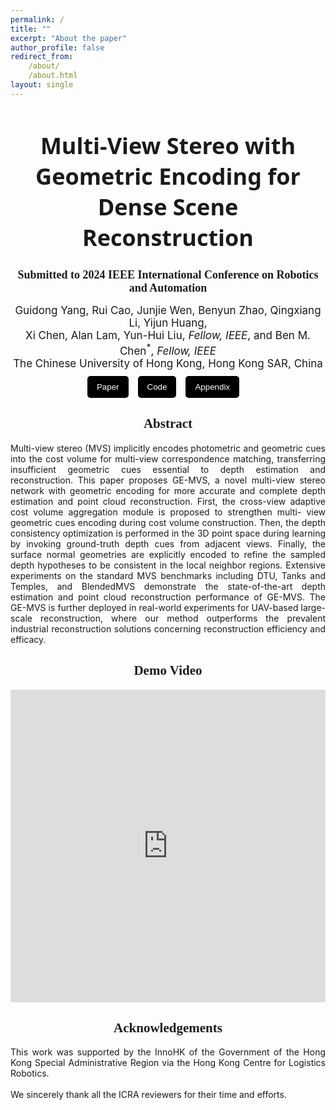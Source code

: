 ```yaml
---
permalink: /
title: ""
excerpt: "About the paper"
author_profile: false
redirect_from:
    /about/
    /about.html
layout: single
---
```


<style>
  .masthead {
    display: none !important;
  }
  .page__hero--overlay {
    margin-top: 0 !important;
  }
</style>

<h1 style="text-align: center; font-size: 36px; font-family: 'system-ui';">Multi-View Stereo with Geometric Encoding for Dense Scene Reconstruction</h1>
<h2  style="text-align: center; font-size: 18px; font-family: 'Sama Devanagari';">
    Submitted to 2024 IEEE International Conference on Robotics and Automation
</h2>
<div style=" text-align: center; font-size: 17px;">
Guidong Yang, Rui Cao, Junjie Wen, Benyun Zhao, Qingxiang Li, Yijun Huang, <br> Xi Chen, Alan Lam, Yun-Hui Liu, <i>Fellow, IEEE</i>, and Ben M. Chen<sup>*</sup>, <i>Fellow, IEEE</i>
</div>
<div  style="text-align: center; font-size: 17px;" >
The Chinese University of Hong Kong, Hong Kong SAR, China

</div>
<div style="display: flex; flex-direction: row; margin: 10px auto; justify-content: center"> 

<button style="background-color: #000000; color: white;margin-right: 15px; padding: 10px 15px;border: none; border-radius: 5px;">
<a href="files/Multi-View Stereo with Geometric Encoding for Dense Scene Reconstruction.pdf" style="color: white; text-decoration: none;">Paper</a>
</button>

<button style="background-color: #000000; color: white;margin-right: 15px; padding: 10px 15px; border: none; border-radius: 5px;">
<a href="https://github.com" style="color: white; text-decoration: none;">Code</a>
</button>

<button style="background-color: #000000; color: white;margin-right: 15px; padding: 10px 15px; border: none; border-radius: 5px;">
<a href="files/Appendix_Multi-View Stereo with Geometric Encoding for Dense Scene Reconstruction.pdf" style="color: white; text-decoration: none;">Appendix</a>
</button>

</div>

<div style="text-align: center; font-family: 'American Typewriter'; font-weight: 400; "> 
<h2>Abstract</h2>
</div>
<div style="text-align: justify; text-justify:inter-ideograph;">

Multi-view stereo (MVS) implicitly encodes photometric and geometric cues into the cost volume for multi-view correspondence matching, transferring insufficient geometric cues essential to depth estimation and reconstruction. This paper proposes GE-MVS, a novel multi-view stereo network with geometric encoding for more accurate and complete depth estimation and point cloud reconstruction. First, the cross-view adaptive cost volume aggregation module is proposed to strengthen multi- view geometric cues encoding during cost volume construction. Then, the depth consistency optimization is performed in the 3D point space during learning by invoking ground-truth depth cues from adjacent views. Finally, the surface normal geometries are explicitly encoded to refine the sampled depth hypotheses to be consistent in the local neighbor regions. Extensive experiments on the standard MVS benchmarks including DTU, Tanks and Temples, and BlendedMVS demonstrate the state-of-the-art depth estimation and point cloud reconstruction performance of GE-MVS. The GE-MVS is further deployed in real-world experiments for UAV-based large-scale reconstruction, where our method outperforms the prevalent industrial reconstruction solutions concerning reconstruction efficiency and efficacy.

</div>

<div style="text-align: center; font-family: 'American Typewriter'; font-weight: 400; "> 
<h2>Demo Video</h2>
</div>

<div style="text-align: center; margin: 0 auto;">
    <iframe width="100%" height="500" src="https://www.youtube.com/embed/mNHuVhbylU4" frameborder="0" allow="autoplay; encrypted-media" allowfullscreen></iframe>
</div>

<div style="text-align: center; font-family: 'American Typewriter'; font-weight: 400; "> 
<h2>Acknowledgements</h2>
</div>

<div style="text-align: justify">This work was supported by the InnoHK of the Government of the Hong Kong Special Administrative Region via the Hong Kong Centre for Logistics Robotics.
<br> <br>
We sincerely thank all the ICRA reviewers for their time and efforts.
</div>
